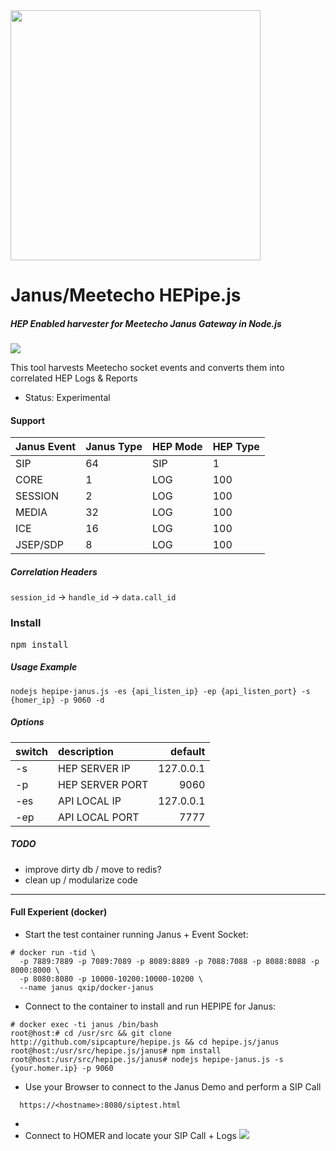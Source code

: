 <img src="https://i.imgur.com/scqdu3p.png" width="400">

# Janus/Meetecho HEPipe.js
##### HEP Enabled harvester for Meetecho Janus Gateway in Node.js

<img src="http://i.imgur.com/74Gswvq.gif" />

This tool harvests Meetecho socket events and converts them into correlated HEP Logs & Reports

* Status: Experimental

#### Support

| Janus Event | Janus Type | HEP Mode | HEP Type  |
|:--|:--|:--|:--|
| SIP | 64 | SIP | 1 |
| CORE | 1 | LOG | 100 |
| SESSION | 2 | LOG | 100 |
| MEDIA | 32 | LOG | 100 |
| ICE | 16 | LOG | 100 |
| JSEP/SDP | 8 | LOG | 100 |

##### Correlation Headers

```session_id``` -> ```handle_id``` -> ```data.call_id```



### Install
<pre>
npm install
</pre>

##### Usage Example
```
nodejs hepipe-janus.js -es {api_listen_ip} -ep {api_listen_port} -s {homer_ip} -p 9060 -d
``` 
##### Options

| switch  | description  | default |
|:--|:--|--:|
| -s | HEP SERVER IP | 127.0.0.1 |
| -p | HEP SERVER PORT | 9060 |
| -es| API LOCAL IP | 127.0.0.1 |
| -ep| API LOCAL PORT | 7777 |


##### TODO

* improve dirty db / move to redis?
* clean up / modularize code

-------------


#### Full Experient (docker)

- Start the test container running Janus + Event Socket:
```
# docker run -tid \
  -p 7889:7889 -p 7089:7089 -p 8089:8889 -p 7088:7088 -p 8088:8088 -p 8000:8000 \
  -p 8080:8080 -p 10000-10200:10000-10200 \
  --name janus qxip/docker-janus 
```
- Connect to the container to install and run HEPIPE for Janus:
```
# docker exec -ti janus /bin/bash
root@host:# cd /usr/src && git clone http://github.com/sipcapture/hepipe.js && cd hepipe.js/janus
root@host:/usr/src/hepipe.js/janus# npm install
root@host:/usr/src/hepipe.js/janus# nodejs hepipe-janus.js -s {your.homer.ip} -p 9060
```
- Use your Browser to connect to the Janus Demo and perform a SIP Call
```
  https://<hostname>:8080/siptest.html
```
- 
- Connect to HOMER and locate your SIP Call + Logs
  <img src="http://i.imgur.com/g3sT9ZF.png" />

```

